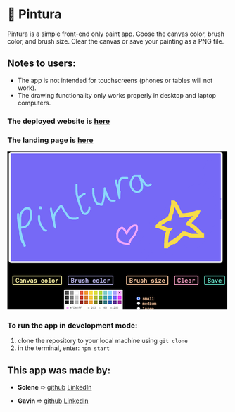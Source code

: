 # 🎨 Pintura 

Pintura is a simple front-end only paint app. Coose the canvas color, brush color, and brush size. Clear the canvas or save your painting as a PNG file. 

## Notes to users:
- The app is not intended for touchscreens (phones or tables will not work).
- The drawing functionality only works properly in desktop and laptop computers.


### The deployed website is [here](https://pintura-mintbean.herokuapp.com/paint)

### The landing page is [here](https://pintura-mintbean.herokuapp.com/)

![screenshot](./public/images/screenshot-1.png)


### To run the app in development mode: 
1. clone the repository to your local machine using `git clone` 
2. in the terminal, enter: `npm start`

## This app was made by:

- **Solene** ➱ [github](https://github.com/solenedel) [LinkedIn](https://ca.linkedin.com/in/solene-delumeau)

- **Gavin** ➱ [github](https://github.com/geecrypt) [LinkedIn](https://ca.linkedin.com/in/gacquroff)

